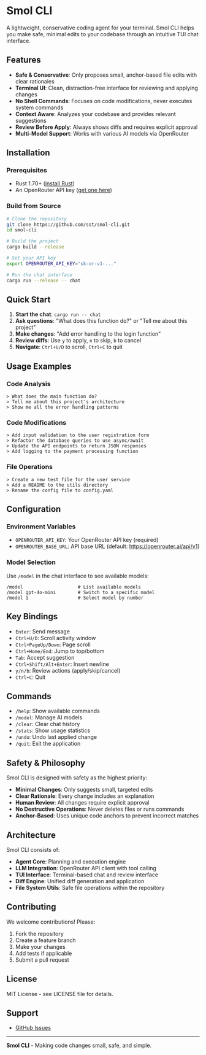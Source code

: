 # Smol CLI

A lightweight, conservative coding agent for your terminal. Smol CLI helps you make safe, minimal edits to your codebase through an intuitive TUI chat interface.

## Features

- **Safe & Conservative**: Only proposes small, anchor-based file edits with clear rationales
- **Terminal UI**: Clean, distraction-free interface for reviewing and applying changes
- **No Shell Commands**: Focuses on code modifications, never executes system commands
- **Context Aware**: Analyzes your codebase and provides relevant suggestions
- **Review Before Apply**: Always shows diffs and requires explicit approval
- **Multi-Model Support**: Works with various AI models via OpenRouter

## Installation

### Prerequisites

- Rust 1.70+ ([install Rust](https://rustup.rs/))
- An OpenRouter API key ([get one here](https://openrouter.ai/))

### Build from Source

```bash
# Clone the repository
git clone https://github.com/sst/smol-cli.git
cd smol-cli

# Build the project
cargo build --release

# Set your API key
export OPENROUTER_API_KEY="sk-or-v1-..."

# Run the chat interface
cargo run --release -- chat
```

## Quick Start

1. **Start the chat**: `cargo run -- chat`
2. **Ask questions**: "What does this function do?" or "Tell me about this project"
3. **Make changes**: "Add error handling to the login function"
4. **Review diffs**: Use `y` to apply, `n` to skip, `b` to cancel
5. **Navigate**: `Ctrl+U/D` to scroll, `Ctrl+C` to quit

## Usage Examples

### Code Analysis
```
> What does the main function do?
> Tell me about this project's architecture
> Show me all the error handling patterns
```

### Code Modifications
```
> Add input validation to the user registration form
> Refactor the database queries to use async/await
> Update the API endpoints to return JSON responses
> Add logging to the payment processing function
```

### File Operations
```
> Create a new test file for the user service
> Add a README to the utils directory
> Rename the config file to config.yaml
```

## Configuration

### Environment Variables

- `OPENROUTER_API_KEY`: Your OpenRouter API key (required)
- `OPENROUTER_BASE_URL`: API base URL (default: https://openrouter.ai/api/v1)

### Model Selection

Use `/model` in the chat interface to see available models:

```
/model                    # List available models
/model gpt-4o-mini        # Switch to a specific model
/model 1                  # Select model by number
```

## Key Bindings

- `Enter`: Send message
- `Ctrl+U/D`: Scroll activity window
- `Ctrl+PageUp/Down`: Page scroll
- `Ctrl+Home/End`: Jump to top/bottom
- `Tab`: Accept suggestion
- `Ctrl+Shift/Alt+Enter`: Insert newline
- `y/n/b`: Review actions (apply/skip/cancel)
- `Ctrl+C`: Quit

## Commands

- `/help`: Show available commands
- `/model`: Manage AI models
- `/clear`: Clear chat history
- `/stats`: Show usage statistics
- `/undo`: Undo last applied change
- `/quit`: Exit the application

## Safety & Philosophy

Smol CLI is designed with safety as the highest priority:

- **Minimal Changes**: Only suggests small, targeted edits
- **Clear Rationale**: Every change includes an explanation
- **Human Review**: All changes require explicit approval
- **No Destructive Operations**: Never deletes files or runs commands
- **Anchor-Based**: Uses unique code anchors to prevent incorrect matches

## Architecture

Smol CLI consists of:

- **Agent Core**: Planning and execution engine
- **LLM Integration**: OpenRouter API client with tool calling
- **TUI Interface**: Terminal-based chat and review interface
- **Diff Engine**: Unified diff generation and application
- **File System Utils**: Safe file operations within the repository

## Contributing

We welcome contributions! Please:

1. Fork the repository
2. Create a feature branch
3. Make your changes
4. Add tests if applicable
5. Submit a pull request

## License

MIT License - see LICENSE file for details.

## Support

- [GitHub Issues](https://github.com/sst/smol-cli/issues)
---

**Smol CLI** - Making code changes small, safe, and simple.

